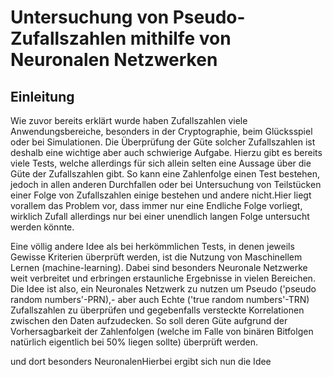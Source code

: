 # Untersuchung von Pseudo-Zufallszahlen mithilfe von Neuronalen Netzwerken

## Einleitung
Wie zuvor bereits erklärt wurde haben Zufallszahlen viele Anwendungsbereiche, besonders in der Cryptographie, beim Glücksspiel 
oder bei Simulationen. Die Überprüfung der Güte solcher Zufallszahlen ist deshalb eine wichtige aber auch schwierige Aufgabe. 
Hierzu gibt es bereits viele Tests, welche allerdings für sich allein selten eine Aussage über die Güte der Zufallszahlen gibt.
So kann eine Zahlenfolge einen Test bestehen, jedoch in allen anderen Durchfallen oder bei Untersuchung von Teilstücken einer
Folge von Zufallszahlen einige bestehen und andere nicht.Hier liegt vorallem das Problem vor, dass immer nur eine Endliche 
Folge vorliegt, wirklich Zufall allerdings nur bei einer unendlich langen Folge untersucht werden könnte.

Eine völlig andere Idee als bei herkömmlichen Tests, in denen jeweils Gewisse Kriterien überprüft werden, ist die Nutzung von 
Maschinellem Lernen (machine-learning). Dabei sind besonders Neuronale Netzwerke weit verbreitet und erbringen erstaunliche 
Ergebnisse in vielen Bereichen. Die Idee ist also, ein Neuronales Netzwerk zu nutzen um Pseudo ('pseudo random numbers'-PRN),- 
aber auch Echte ('true random numbers'-TRN) Zufallszahlen zu überprüfen und gegebenfalls versteckte Korrelationen zwischen den Daten aufzudecken. 
So soll deren Güte aufgrund der Vorhersagbarkeit der Zahlenfolgen (welche im Falle von binären Bitfolgen natürlich 
eigentlich bei 50% liegen sollte) überprüft werden.



und dort besonders NeuronalenHierbei ergibt sich nun die Idee
